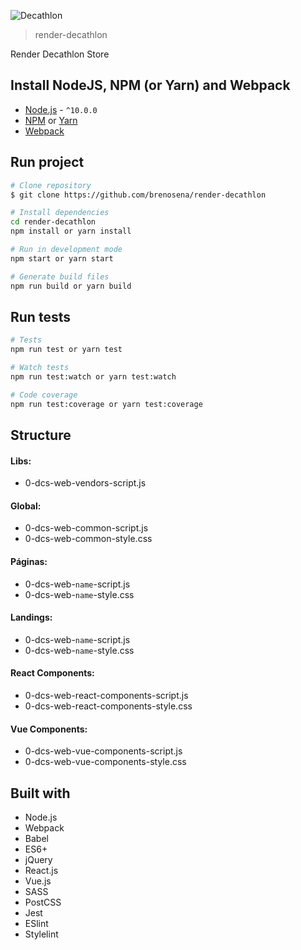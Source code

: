 <p>
  <img src="https://raw.githubusercontent.com/brenosena/render-decathlon/master/src/images/logo-decathlon-store.png" alt="Decathlon" title="Decathlon">
</p>

> render-decathlon

Render Decathlon Store

## Install NodeJS, NPM (or Yarn) and Webpack

- [Node.js](https://nodejs.org/) - `^10.0.0`
- [NPM](https://www.npmjs.com/) or [Yarn](https://yarnpkg.com/)
- [Webpack](https://webpack.js.org/)

## Run project

```sh
# Clone repository
$ git clone https://github.com/brenosena/render-decathlon

# Install dependencies
cd render-decathlon
npm install or yarn install

# Run in development mode
npm start or yarn start

# Generate build files
npm run build or yarn build
```

## Run tests

```sh
# Tests
npm run test or yarn test

# Watch tests
npm run test:watch or yarn test:watch

# Code coverage
npm run test:coverage or yarn test:coverage
```

## Structure

#### Libs:

- 0-dcs-web-vendors-script.js

#### Global:

- 0-dcs-web-common-script.js
- 0-dcs-web-common-style.css

#### Páginas:

- 0-dcs-web-`name`-script.js
- 0-dcs-web-`name`-style.css

#### Landings:

- 0-dcs-web-`name`-script.js
- 0-dcs-web-`name`-style.css

#### React Components:

- 0-dcs-web-react-components-script.js
- 0-dcs-web-react-components-style.css

#### Vue Components:

- 0-dcs-web-vue-components-script.js
- 0-dcs-web-vue-components-style.css

## Built with

- Node.js
- Webpack
- Babel
- ES6+
- jQuery
- React.js
- Vue.js
- SASS
- PostCSS
- Jest
- ESlint
- Stylelint
